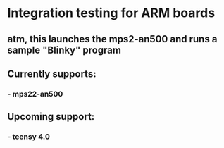 
# Integration testing for ARM boards

## atm, this launches the mps2-an500 and runs a sample "Blinky" program

## Currently supports:
### - mps22-an500

## Upcoming support:
### - teensy 4.0
